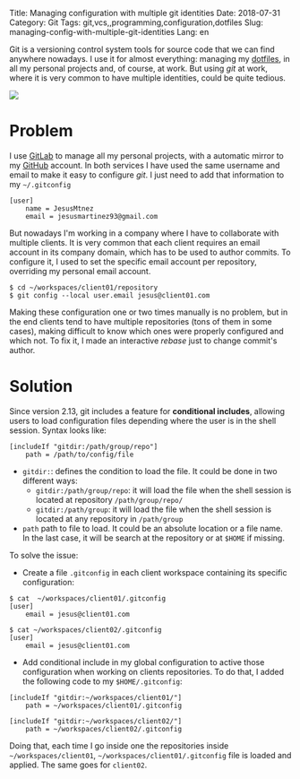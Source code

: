 Title: Managing configuration with multiple git identities
Date: 2018-07-31
Category: Git
Tags: git,vcs,,programming,configuration,dotfiles
Slug: managing-config-with-multiple-git-identities
Lang: en

Git is a versioning control system tools for source code that we can find anywhere nowadays. I use it for almost everything: managing my [dotfiles](https://gitlab.com/JesusMtnez/dotfiles), in all my personal projects and, of course, at work. But using _git_ at work, where it is very common to have multiple identities, could be quite tedious.

<img style="display: block; margin-left: auto; margin-right: auto" src="{filename}/images/git-logo.png">

# Problem

I use [GitLab](https://gitlab.com/JesusMtnez) to manage all my personal projects, with a automatic mirror to my [GitHub](https://github.com/JesusMtnez) account. In both services I have used the same username and email to make it easy to configure _git_. I just need to add that information to my `~/.gitconfig`

```
[user]
    name = JesusMtnez
    email = jesusmartinez93@gmail.com
```

But nowadays I'm working in a company where I have to collaborate with multiple clients. It is very common that each client requires an email account in its company domain, which has to be used to author commits. To configure it, I used to set the specific email account per repository, overriding my personal email account.

```
$ cd ~/workspaces/client01/repository
$ git config --local user.email jesus@client01.com
```

Making these configuration one or two times manually is no problem, but in the end clients tend to have multiple repositories (tons of them in some cases), making difficult to know which ones were properly configured and which not. To fix it, I made an interactive _rebase_ just to change commit's author.

# Solution

Since version 2.13, git includes a feature for **conditional includes**, allowing users to load configuration files depending where the user is in the shell session. Syntax looks like:

```
[includeIf "gitdir:/path/group/repo"]
    path = /path/to/config/file
```

- `gitdir:`: defines the condition to load the file. It could be done in two different ways:
    - `gitdir:/path/group/repo`: it will load the file when the shell session is located at repository `/path/group/repo/`
    - `gitdir:/path/group`: it will load the file when the shell session is located at any repository in  `/path/group`
- `path` path to file to load. It could be an absolute location or a file name. In the last case, it will be search at the repository or at `$HOME` if missing.

To solve the issue:

* Create a file `.gitconfig` in each client workspace containing its specific configuration:

```
$ cat  ~/workspaces/client01/.gitconfig
[user]
    email = jesus@client01.com

$ cat ~/workspaces/client02/.gitconfig
[user]
    email = jesus@client01.com

```

* Add conditional include in my global configuration to active those configuration when working on clients repositories. To do that, I added the following code to my `$HOME/.gitconfig`:

```
[includeIf "gitdir:~/workspaces/client01/"]
    path = ~/workspaces/client01/.gitconfig

[includeIf "gitdir:~/workspaces/client02/"]
    path = ~/workspaces/client02/.gitconfig
```

Doing that, each time I go inside one the repositories inside `~/workspaces/client01`, `~/workspaces/client01/.gitconfig` file is loaded and applied. The same goes for `client02`.
